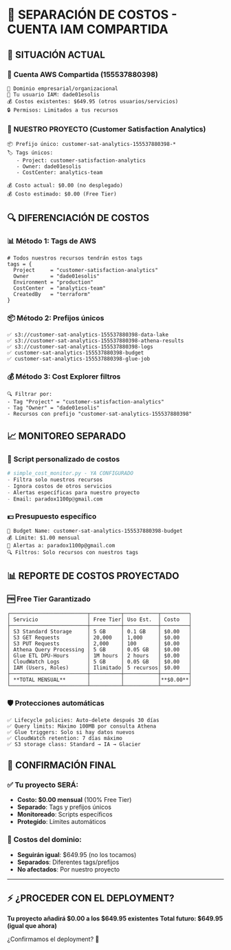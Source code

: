 # 🎯 SEPARACIÓN DE COSTOS - CUENTA IAM COMPARTIDA

## 🏢 **SITUACIÓN ACTUAL**

### 👥 **Cuenta AWS Compartida (155537880398)**
```
🏢 Dominio empresarial/organizacional
👤 Tu usuario IAM: dade01esolis
💰 Costos existentes: $649.95 (otros usuarios/servicios)
🔒 Permisos: Limitados a tus recursos
```

### 🎯 **NUESTRO PROYECTO (Customer Satisfaction Analytics)**
```
📦 Prefijo único: customer-sat-analytics-155537880398-*
🏷️ Tags únicos: 
   - Project: customer-satisfaction-analytics
   - Owner: dade01esolis
   - CostCenter: analytics-team
   
💰 Costo actual: $0.00 (no desplegado)
💰 Costo estimado: $0.00 (Free Tier)
```

## 🔍 **DIFERENCIACIÓN DE COSTOS**

### 📊 **Método 1: Tags de AWS**
```hcl
# Todos nuestros recursos tendrán estos tags
tags = {
  Project     = "customer-satisfaction-analytics"
  Owner       = "dade01esolis" 
  Environment = "production"
  CostCenter  = "analytics-team"
  CreatedBy   = "terraform"
}
```

### 📦 **Método 2: Prefijos únicos**
```
✅ s3://customer-sat-analytics-155537880398-data-lake
✅ s3://customer-sat-analytics-155537880398-athena-results  
✅ s3://customer-sat-analytics-155537880398-logs
✅ customer-sat-analytics-155537880398-budget
✅ customer-sat-analytics-155537880398-glue-job
```

### 💰 **Método 3: Cost Explorer filtros**
```
🔍 Filtrar por:
- Tag "Project" = "customer-satisfaction-analytics"
- Tag "Owner" = "dade01esolis"
- Recursos con prefijo "customer-sat-analytics-155537880398"
```

## 📈 **MONITOREO SEPARADO**

### 🤖 **Script personalizado de costos**
```python
# simple_cost_monitor.py - YA CONFIGURADO
- Filtra solo nuestros recursos
- Ignora costos de otros servicios
- Alertas específicas para nuestro proyecto
- Email: paradox1100p@gmail.com
```

### 💵 **Presupuesto específico**
```
🎯 Budget Name: customer-sat-analytics-155537880398-budget
💰 Límite: $1.00 mensual
📧 Alertas a: paradox1100p@gmail.com
🔍 Filtros: Solo recursos con nuestros tags
```

## 📊 **REPORTE DE COSTOS PROYECTADO**

### 🆓 **Free Tier Garantizado**
```
┌─────────────────────────┬──────────┬───────────┬─────────┐
│ Servicio                │ Free Tier│ Uso Est.  │ Costo   │
├─────────────────────────┼──────────┼───────────┼─────────┤
│ S3 Standard Storage     │ 5 GB     │ 0.1 GB    │ $0.00   │
│ S3 GET Requests         │ 20,000   │ 1,000     │ $0.00   │
│ S3 PUT Requests         │ 2,000    │ 100       │ $0.00   │
│ Athena Query Processing │ 5 GB     │ 0.05 GB   │ $0.00   │
│ Glue ETL DPU-Hours      │ 1M hours │ 2 hours   │ $0.00   │
│ CloudWatch Logs         │ 5 GB     │ 0.05 GB   │ $0.00   │
│ IAM (Users, Roles)      │ Ilimitado│ 5 recursos│ $0.00   │
├─────────────────────────┼──────────┼───────────┼─────────┤
│ **TOTAL MENSUAL**       │          │           │**$0.00**│
└─────────────────────────┴──────────┴───────────┴─────────┘
```

### 🛡️ **Protecciones automáticas**
```
✅ Lifecycle policies: Auto-delete después 30 días
✅ Query limits: Máximo 100MB por consulta Athena
✅ Glue triggers: Solo si hay datos nuevos
✅ CloudWatch retention: 7 días máximo
✅ S3 storage class: Standard → IA → Glacier
```

## 🚀 **CONFIRMACIÓN FINAL**

### ✅ **Tu proyecto SERÁ:**
- **Costo: $0.00 mensual** (100% Free Tier)
- **Separado**: Tags y prefijos únicos
- **Monitoreado**: Scripts específicos
- **Protegido**: Límites automáticos

### 🏢 **Costos del dominio:**
- **Seguirán igual**: $649.95 (no los tocamos)
- **Separados**: Diferentes tags/prefijos
- **No afectados**: Por nuestro proyecto

---

## ⚡ **¿PROCEDER CON EL DEPLOYMENT?**

**Tu proyecto añadirá $0.00 a los $649.95 existentes**
**Total futuro: $649.95 (igual que ahora)**

¿Confirmamos el deployment? 🚀
